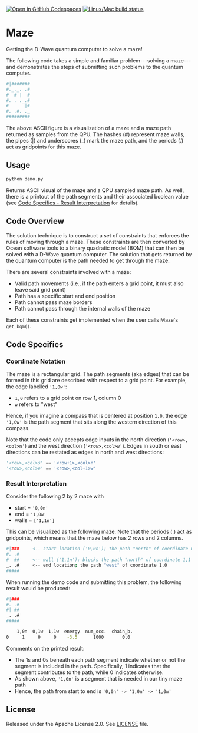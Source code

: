 [![Open in GitHub Codespaces](
  https://img.shields.io/badge/Open%20in%20GitHub%20Codespaces-333?logo=github)](
  https://codespaces.new/dwave-examples/maze?quickstart=1)
[![Linux/Mac build status](
  https://circleci.com/gh/dwave-examples/maze.svg?style=shield)](
  https://circleci.com/gh/dwave-examples/maze)

# Maze

Getting the D-Wave quantum computer to solve a maze!

The following code takes a simple and familiar problem---solving a maze---and
demonstrates the steps of submitting such problems to the quantum computer.

```bash
#|#######
#._._. .#
#  # |  #
#. . ._.#
#      |#
#. .#. ._
#########
```

The above ASCII figure is a visualization of a maze and a maze path returned as
samples from the QPU. The hashes (#) represent maze walls, the pipes (|) and
underscores (_) mark the maze path, and the periods (.) act as gridpoints for
this maze.

## Usage

```bash
python demo.py
```

Returns ASCII visual of the maze and a QPU sampled maze path. As well, there is
a printout of the path segments and their associated boolean value (see [Code
Specifics - Result Interpretation](#Result-Interpretation) for details).

## Code Overview

The solution technique is to construct a set of constraints that enforces the
rules of moving through a maze. These constraints are then converted by Ocean
software tools to a binary quadratic model (BQM) that can then be solved with
a D-Wave quantum computer. The solution that gets returned by the quantum
computer is the path needed to get through the maze.

There are several constraints involved with a maze:

- Valid path movements (i.e., if the path enters a grid point, it must also
  leave said grid point)
- Path has a specific start and end position
- Path cannot pass maze borders
- Path cannot pass through the internal walls of the maze

Each of these constraints get implemented when the user calls Maze's
`get_bqm()`.

## Code Specifics

### Coordinate Notation

The maze is a rectangular grid. The path segments (aka edges) that can be
formed in this grid are described with respect to a grid point. For example,
the edge labelled `'1,0w'`:

- `1,0` refers to a grid point on row 1, column 0
- `w` refers to "west"

Hence, if you imagine a compass that is centered at position `1,0`, the edge
`'1,0w'` is the path segment that sits along the western direction of this
compass.

Note that the code only accepts edge inputs in the north direction
(`'<row>,<col>n'`) and the west direction (`'<row>,<col>w'`). Edges in
south or east directions can be restated as edges in north and west directions:

```python
'<row>,<col>s' == '<row+1>,<col>n'
'<row>,<col>e' == '<row>,<col+1>w'
```

### Result Interpretation

Consider the following 2 by 2 maze with

- start = `'0,0n'`
- end = `'1,0w'`
- walls = `['1,1n']`

This can be visualized as the following maze. Note that the periods (.) act
as gridpoints, which means that the maze below has 2 rows and 2 columns.

```bash
#|###     <-- start location ('0,0n'); the path "north" of coordinate 0,0
#. .#
#  ##     <-- wall ('1,1n'); blocks the path "north" of coordinate 1,1
_. .#     <-- end location; the path "west" of coordinate 1,0
#####
```

When running the demo code and submitting this problem, the following result
would be produced:

```bash
#|###
#. .#
#| ##
_. .#
#####

    1,0n  0,1w  1,1w  energy  num_occ.  chain_b.
0     1     0     0    -3.5      1000       0.0
```

Comments on the printed result:

- The 1s and 0s beneath each path segment indicate whether or not the
  segment is included in the path. Specifically, 1 indicates that the segment
  contributes to the path, while 0 indicates otherwise.
- As shown above, `'1,0n'` is a segment that is needed in our tiny maze path
- Hence, the path from start to end is `'0,0n' -> '1,0n' -> '1,0w'`

## License

Released under the Apache License 2.0. See [LICENSE](./LICENSE) file.
